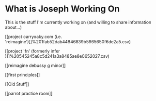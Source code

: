 # What is Joseph Working On

This is the stuff I'm currently working on (and willing to share information about...)

[[project carryoaky.com (i.e. 'reimagine')]]%201fab52dab44846839b5965650f6de2a5.csv)

[[project 'fn' (formerly  infer )]]%20545245a8c5d241a3a8485ae8e0652027.csv)

[[reimagine debussy g minor]]

[[first principles]]

[[Old Stuff]]

[[parrot practice room]]